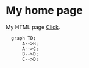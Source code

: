 # My home page
My HTML page [Click](https://loic-ilo.github.io/test_mermaid_pages.html).
```mermaid
  graph TD;
      A-->B;
      A-->C;
      B-->D;
      C-->D;
```

